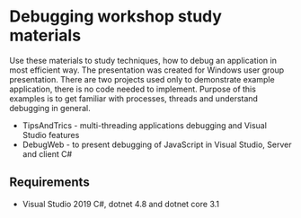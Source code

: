 # Debugging workshop study materials

Use these materials to study techniques, how to debug an application in most efficient way. The presentation was created for Windows user group presentation.
There are two projects used only to demonstrate example application, there is no code needed to implement. Purpose of this examples is to get familiar with processes, threads and understand debugging in general.

* TipsAndTrics - multi-threading applications debugging and Visual Studio features
* DebugWeb - to present debugging of JavaScript in Visual Studio, Server and client C#

## Requirements

* Visual Studio 2019 C#, dotnet 4.8 and dotnet core 3.1 